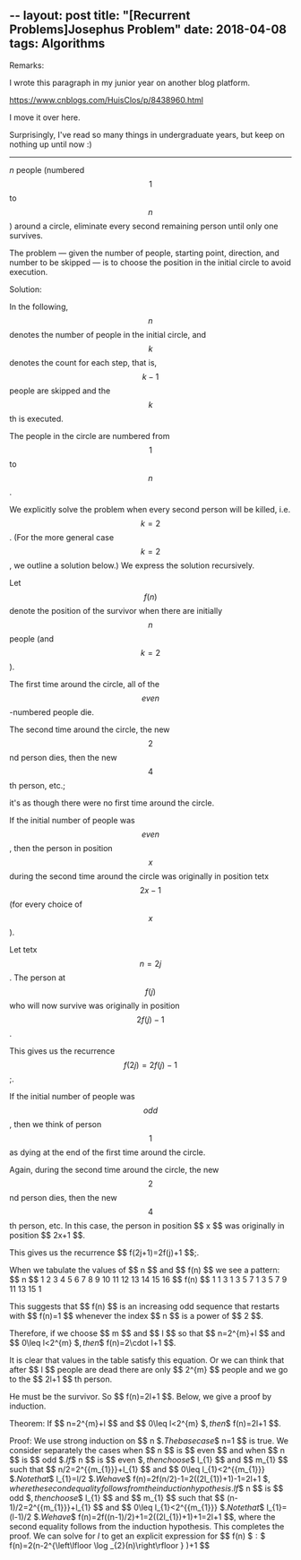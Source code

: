 --
layout: post
title: "[Recurrent Problems]Josephus Problem"
date: 2018-04-08
tags: Algorithms
---


Remarks:

I wrote this paragraph in my junior year on another blog platform.

<https://www.cnblogs.com/HuisClos/p/8438960.html> 

I move it over here.

Surprisingly, I've read so many things in undergraduate years, but keep on nothing up until now :)

------


$n$ people (numbered  $$ 1 $$  to  $$ n $$ ) around a circle, eliminate every second remaining person until only one survives.

The problem — given the number of people, starting point, direction, and number to be skipped — is to choose the position in the initial circle to avoid execution.

Solution:

In the following,  $$ n $$  denotes the number of people in the initial circle, and  $$ k $$  denotes the count for each step, that is,  $$ k-1 $$  people are skipped and the  $$ k $$  th is executed.

The people in the circle are numbered from  $$ 1 $$  to  $$ n $$ .

We explicitly solve the problem when every second person will be killed, i.e.  $$ k=2 $$ . (For the more general case  $$ k=2 $$ , we outline a solution below.) We express the solution recursively.

Let  $$ f(n) $$  denote the position of the survivor when there are initially  $$ n $$  people (and  $$ k=2 $$ ).

The first time around the circle, all of the $$ even $$  -numbered people die.

The second time around the circle, the new  $$ 2 $$  nd person dies, then the new  $$ 4 $$  th person, etc.;

it's as though there were no first time around the circle.

 
If the initial number of people was  $$ even $$ , then the person in position  $$ x $$  during the second time around the circle was originally in position tetx $$ 2x-1 $$  (for every choice of  $$ x $$ ).

Let tetx $$ n=2j $$ . The person at  $$ f(j) $$  who will now survive was originally in position  $$ 2f(j)-1 $$ .

This gives us the recurrence  $$ f(2j)=2f(j)-1 $$ ;.

If the initial number of people was  $$ odd $$ , then we think of person  $$ 1 $$  as dying at the end of the first time around the circle.

Again, during the second time around the circle, the new  $$ 2 $$  nd person dies, then the new  $$ 4 $$  th person, etc. In this case, the person in position \$$ x $$ was originally in position \$$ 2x+1 $$.

This gives us the recurrence \$$ f(2j+1)=2f(j)+1 $$;.

When we tabulate the values of \$$ n $$ and \$$ f(n) $$ we see a pattern:
\$$ n $$	1	2	3	4	5	6	7	8	9	10	11	12	13	14	15	16
\$$ f(n) $$	1	1	3	1	3	5	7	1	3	5	7	9	11	13	15	1

This suggests that \$$ f(n) $$ is an increasing odd sequence that restarts with \$$ f(n)=1 $$ whenever the index \$$ n $$ is a power of \$$ 2 $$.

Therefore, if we choose \$$ m $$ and \$$ l $$ so that \$$ n=2^{m}+l $$ and \$$ 0\leq l<2^{m} $$, then \$$ f(n)=2\cdot l+1 $$.

It is clear that values in the table satisfy this equation. Or we can think that after \$$ l $$ people are dead there are only \$$ 2^{m} $$ people and we go to the \$$ 2l+1 $$ th person.

He must be the survivor. So \$$ f(n)=2l+1 $$. Below, we give a proof by induction.

Theorem: If \$$ n=2^{m}+l $$ and \$$ 0\leq l<2^{m} $$, then \$$ f(n)=2l+1 $$.

Proof: We use strong induction on \$$ n $$.
      The base case \$$ n=1 $$ is true.
      We consider separately the cases when \$$ n $$ is \$$ even $$ and when \$$ n $$ is \$$ odd $$.
      If \$$ n $$ is \$$ even $$, then choose \$$ l_{1} $$ and \$$ m_{1} $$ such that \$$ n/2=2^{{m_{1}}}+l_{1} $$ and \$$ 0\leq l_{1}<2^{{m_{1}}} $$. Note that \$$ l_{1}=l/2 $$.
      We have \$$ f(n)=2f(n/2)-1=2((2l_{1})+1)-1=2l+1 $$, where the second equality follows from the induction hypothesis.
      If \$$ n $$ is \$$ odd $$, then choose \$$ l_{1} $$ and \$$ m_{1} $$ such that \$$ (n-1)/2=2^{{m_{1}}}+l_{1} $$ and \$$ 0\leq l_{1}<2^{{m_{1}}} $$. Note that \$$ l_{1}=(l-1)/2 $$.
      We have \$$ f(n)=2f((n-1)/2)+1=2((2l_{1})+1)+1=2l+1 $$, where the second equality follows from the induction hypothesis.
      This completes the proof.
      We can solve for $l$ to get an explicit expression for \$$ f(n) $$:
      \$$ f(n)=2(n-2^{\left\lfloor \log _{2}(n)\right\rfloor } )+1 $$